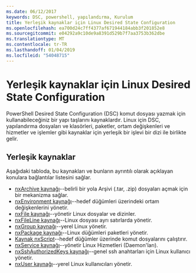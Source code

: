 ```yaml
---
ms.date: 06/12/2017
keywords: DSC, powershell, yapılandırma, Kurulum
title: Yerleşik kaynaklar için Linux Desired State Configuration
ms.openlocfilehash: ea700d24c7ff4377af671944184abb3f201852e8
ms.sourcegitcommit: e04292a9c10de9a8391d529b7f7aa3753b362dbe
ms.translationtype: MT
ms.contentlocale: tr-TR
ms.lasthandoff: 01/04/2019
ms.locfileid: "54048715"
---
```

# <a name="built-in-desired-state-configuration-resources-for-linux"></a>Yerleşik kaynaklar için Linux Desired State Configuration

PowerShell Desired State Configuration (DSC) komut dosyası yazmak için kullanabileceğiniz bir yapı taşlarını kaynaklardır. Linux için DSC, yapılandırma dosyaları ve klasörleri, paketler, ortam değişkenleri ve hizmetler ve işlemler gibi kaynaklar için yerleşik bir işlevi bir dizi ile birlikte gelir.

## <a name="built-in-resources"></a>Yerleşik kaynaklar

Aşağıdaki tabloda, bu kaynakları ve bunların ayrıntılı olarak açıklayan konulara bağlantılar listesini sağlar.

* [nxArchive kaynağı](lnxArchiveResource.md)--belirli bir yola Arşivi (.tar, .zip) dosyaları açmak için bir mekanizma sağlar.
* [nxEnvironment kaynağı](lnxEnvironmentResource.md)--hedef düğümleri üzerindeki ortam değişkenlerini yönetir.
* [nxFile kaynağı](lnxFileResource.md)--yönetir Linux dosyalar ve dizinler.
* [nxFileLine kaynağı](lnxFileLineResource.md)--Linux dosyası ayrı satırlarda yönetir.
* [nxGroup kaynağı](lnxGroupResource.md)--yerel Linux yönetir.
* [nxPackage kaynağı](lnxPackageResource.md)--Linux düğümleri paketleri yönetir.
* [Kaynak nxScript](lnxScriptResource.md)--hedef düğümler üzerinde komut dosyalarını çalıştırır.
* [nxService kaynağı](lnxServiceResource.md)--yönetir Linux Hizmetleri (Daemon'ları).
* [nxSshAuthorizedKeys kaynağı](lnxSshAuthorizedKeysResource.md)--genel ssh anahtarları için Linux kullanıcı yönetir.
* [nxUser kaynağı](lnxUserResource.md)--yerel Linux kullanıcıları yönetir.
